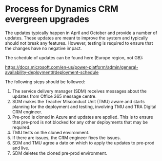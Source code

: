 # Process for Dynamics CRM evergreen upgrades

The updates typically happen in April and October and provide a number of updates. These updates are meant to improve the system and typically should not break any features. However, testing is required to ensure that the changes have no negative impact.

The schedule of updates can be found here (Europe region, not GB):

https://docs.microsoft.com/en-us/power-platform/admin/general-availability-deployment#deployment-schedule

The following steps should be followed:

1. The service delivery manager (SDM) receives messages about the updates from Office 365 message centre.
2. SDM makes the Teacher Misconduct Unit (TMU) aware and starts planning for the deployment and testing, involving TMU and TRA Digital CRM engineer.
3. Pre-prod is cloned in Azure and updates are applied. This is to ensure that pre-prod is not blocked for any other deployments that may be required.
4. TMU tests on the cloned environment.
5. If there are issues, the CRM engineer fixes the issues.
6. SDM and TMU agree a date on which to apply the updates to pre-prod and live.
7. SDM deletes the cloned pre-prod environment.
